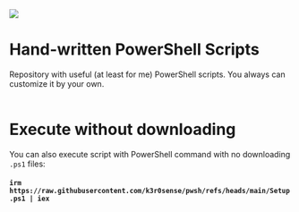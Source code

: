 <img src=https://repository-images.githubusercontent.com/955235637/323a4605-7498-41d6-8674-fed522bfd0db align=center />

# Hand-written PowerShell Scripts
Repository with useful (at least for me) PowerShell scripts. You always can customize it by your own.
<br /><br/>

# Execute without downloading
You can also execute script with PowerShell command with no downloading `.ps1` files:
#### `irm https://raw.githubusercontent.com/k3r0sense/pwsh/refs/heads/main/Setup.ps1 | iex`
